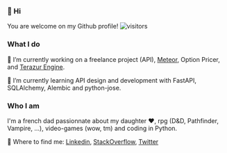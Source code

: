 ### 👋 Hi

You are welcome on my Github profile!
![visitors](https://visitor-badge.glitch.me/badge?page_id=Vikka&left_color=green&right_color=red)

### What I do

🔭 I’m currently working on 
a freelance project (API),
[Meteor](https://github.com/Vikka/Meteor), 
Option Pricer, 
and [Terazur Engine](https://github.com/Vikka/TerazurEngine).

🌱 I’m currently learning API design and development with FastAPI, SQLAlchemy, Alembic and python-jose.

### Who I am

I'm a french dad passionnate about my daughter ❤️, rpg (D&D, Pathfinder, Vampire, ...), video-games (wow, tm) and coding in Python.

🧭 Where to find me: 
[Linkedin](https://www.linkedin.com/in/dorian-turba/), 
[StackOverflow](https://stackoverflow.com/users/6251742/dorian-turba),
[Twitter](https://twitter.com/grenouille_py)

<!--
**Vikka/Vikka** is a ✨ _special_ ✨ repository because its `README.md` (this file) appears on your GitHub profile.

Here are some ideas to get you started:

- 🔭 I’m currently working on ...
- 🌱 I’m currently learning ...
- 👯 I’m looking to collaborate on ...
- 🤔 I’m looking for help with ...
- 💬 Ask me about ...
- 📫 How to reach me: ...
- 😄 Pronouns: ...
- ⚡ Fun fact: ...
-->
